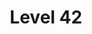 ---
title: "Level 42"
summary: "Level 42 are an English jazz-funk band formed on the Isle of Wight in 1979. They had a number of UK and worldwide hits during the 1980s and 1990s.
Their highest-charting single in the UK was \"Lessons in Love\", which reached number three on the UK Singles Chart, and number 12 on the US Billboard Hot 100 chart, upon its release in 1986. An earlier single, \"Something About You\", was their most successful chart-wise in the United States, reaching number 7 on the Billboard Hot 100 chart.
After much success as a live and studio band in the 1980s, Level 42's commercial profile diminished during the early 1990s following a series of personnel changes and musical shifts. Disbanding in 1994, the band reformed in 2001."
slug: "level-42"
image: "level-42.jpg"
apple_music_artist_url: "https://music.apple.com/gb/artist/level-42/81006"
wikipedia_url: "https://en.wikipedia.org/wiki/Level_42"
---